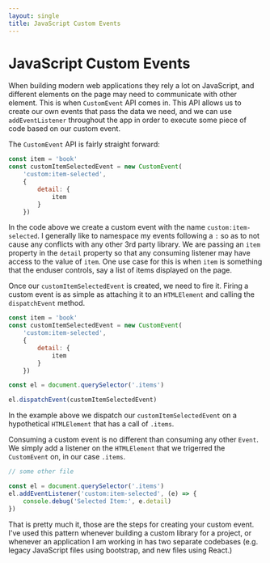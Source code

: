 ```yaml
---
layout: single
title: JavaScript Custom Events
---
```


# JavaScript Custom Events

When building modern web applications they rely a lot on JavaScript, and different elements on the page may need to communicate with other element.  This is when `CustomEvent` API comes in.  This API allows us to create our own events that pass the data we need, and we can use `addEventListener` throughout the app in order to execute some piece of code based on our custom event. 

The `CustomEvent` API is fairly straight forward: 

```js
const item = 'book'
const customItemSelectedEvent = new CustomEvent(
    'custom:item-selected', 
    { 
        detail: { 
            item 
        }
    })
```

In the code above we create a custom event with the name `custom:item-selected`.  I generally like to namespace my events following a `:` so as to not cause any conflicts with any other 3rd party library. We are passing an `item` property in the `detail` property so that any consuming listener may have access to the value of `item`.  One use case for this is when `item` is something that the enduser controls, say a list of items displayed on the page. 

Once our `customItemSelectedEvent` is created, we need to fire it.  Firing a custom event is as simple as attaching it to an `HTMLElement` and calling the `dispatchEvent` method. 

```js
const item = 'book'
const customItemSelectedEvent = new CustomEvent(
    'custom:item-selected', 
    { 
        detail: { 
            item 
        }
    })

const el = document.querySelector('.items')

el.dispatchEvent(customItemSelectedEvent)
```

In the example above we dispatch our `customItemSelectedEvent` on a hypothetical `HTMLElement` that has a call of `.items`.

Consuming a custom event is no different than consuming any other `Event`.  We simply add a listener on the `HTMLElement` that we trigerred the `CustomEvent` on, in our case `.items`. 

```js
// some other file

const el = document.querySelector('.items')
el.addEventListener('custom:item-selected', (e) => {
    console.debug('Selected Item:', e.detail)
})

```

That is pretty much it, those are the steps for creating your custom event.  I've used this pattern whenever building a custom library for a project, or whenever an application I am working in has two separate codebases (e.g. legacy JavaScript files using bootstrap, and new files using React.)  
